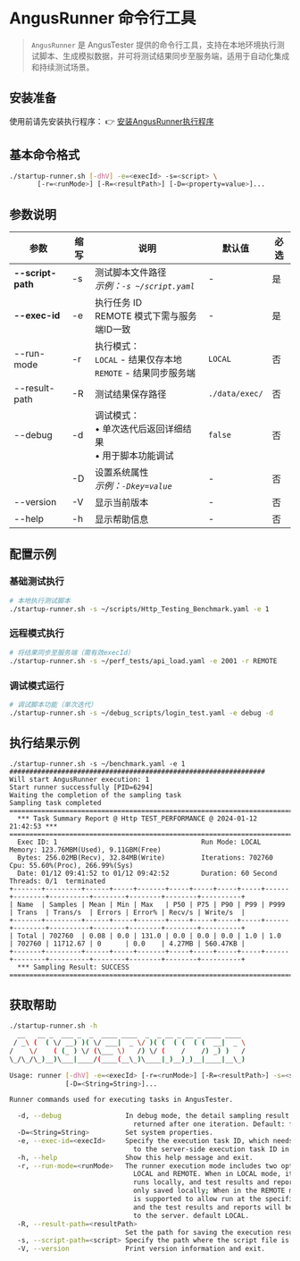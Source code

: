 # AngusRunner 命令行工具

> `AngusRunner` 是 AngusTester 提供的命令行工具，支持在本地环境执行测试脚本、生成模拟数据，并可将测试结果同步至服务端，适用于自动化集成和持续测试场景。

## 安装准备
使用前请先安装执行程序： 👉 [安装AngusRunner执行程序](../installation/AngusRunner.md)

## 基本命令格式
```bash
./startup-runner.sh [-dhV] -e=<execId> -s=<script> \
       [-r=<runMode>] [-R=<resultPath>] [-D=<property=value>]...
```

## 参数说明

| 参数                | 缩写 | 说明                                            | 默认值         | 必选 |
|-------------------| ---- |-----------------------------------------------| -------------- | ---- |
| **--script-path** | -s   | 测试脚本文件路径<br>_示例：`-s ~/script.yaml`_           | -              | 是   |
| **--exec-id**     | -e   | 执行任务 ID<br>REMOTE 模式下需与服务端ID一致                | -              | 是   |
| --run-mode        | -r   | 执行模式：<br>`LOCAL` - 结果仅存本地<br>`REMOTE` - 结果同步服务端 | `LOCAL`        | 否   |
| --result-path     | -R   | 测试结果保存路径                                      | `./data/exec/` | 否   |
| --debug           | -d   | 调试模式：<br>• 单次迭代后返回详细结果<br>• 用于脚本功能调试          | `false`        | 否   |
|                 | -D   | 设置系统属性<br>_示例：`-Dkey=value`_                   | -              | 否   |
| --version         | -V   | 显示当前版本                                        | -              | 否   |
| --help            | -h   | 显示帮助信息                                        | -              | 否   |

## 配置示例

### 基础测试执行
```bash
# 本地执行测试脚本
./startup-runner.sh -s ~/scripts/Http_Testing_Benchmark.yaml -e 1
```

### 远程模式执行
```bash
# 将结果同步至服务端（需有效execId）
./startup-runner.sh -s ~/perf_tests/api_load.yaml -e 2001 -r REMOTE
```

### 调试模式运行
```bash
# 调试脚本功能（单次迭代）
./startup-runner.sh -s ~/debug_scripts/login_test.yaml -e debug -d
```

## 执行结果示例
```bash{4,6,14-21}
./startup-runner.sh -s ~/benchmark.yaml -e 1
################################################################
Will start AngusRunner execution: 1
Start runner successfully [PID=6294]
Waiting the completion of the sampling task
Sampling task completed
===========================================================================================================================
  *** Task Summary Report @ Http TEST_PERFORMANCE @ 2024-01-12 21:42:53 ***
===========================================================================================================================
  Exec ID: 1                                    Run Mode: LOCAL                    Memory: 123.76MBM(Used), 9.11GBM(Free)
  Bytes: 256.02MB(Recv), 32.84MB(Write)         Iterations: 702760                 Cpu: 55.60%(Proc), 266.99%(Sys)
  Date: 01/12 09:41:52 to 01/12 09:42:52        Duration: 60 Second                Threads: 0/1  terminated
+-------+---------+------+-----+-------+-----+-----+-----+-----+------+--------+----------+--------+--------+--------+----------+
| Name  | Samples | Mean | Min | Max   | P50 | P75 | P90 | P99 | P999 | Trans  | Trans/s  | Errors | Error% | Recv/s | Write/s  |
+-------+---------+------+-----+-------+-----+-----+-----+-----+------+--------+----------+--------+--------+--------+----------+
| Total | 702760  | 0.08 | 0.0 | 131.0 | 0.0 | 0.0 | 0.0 | 1.0 | 1.0  | 702760 | 11712.67 | 0      | 0.0    | 4.27MB | 560.47KB |
+-------+---------+------+-----+-------+-----+-----+-----+-----+------+--------+----------+--------+--------+--------+----------+
  *** Sampling Result: SUCCESS
===========================================================================================================================
```

## 获取帮助
```bash
./startup-runner.sh -h
  __   __ _  ___ _  _  ____ ____  _  _ __ _ __ _ ____ ____
 / _\ (  ( \/ __) )( \/ ___|  _ \/ )( (  ( (  ( (  __|  _ \
/    \/    ( (_ ) \/ (\___ \)   /) \/ (    /    /) _) )   /
\_/\_/\_)__)\___|____/(____(__\_)\____|_)__)_)__|____|__\_)

Usage: runner [-dhV] -e=<execId> [-r=<runMode>] [-R=<resultPath>] -s=<script>
              [-D=<String=String>]...

Runner commands used for executing tasks in AngusTester.

  -d, --debug                In debug mode, the detail sampling result will be
                               returned after one iteration. Default: false
  -D=<String=String>         Set system properties.
  -e, --exec-id=<execId>     Specify the execution task ID, which needs to be set
                               to the server-side execution task ID in the REMOTE mode.
  -h, --help                 Show this help message and exit.
  -r, --run-mode=<runMode>   The runner execution mode includes two options:
                               LOCAL and REMOTE. When in LOCAL mode, it only
                               runs locally, and test results and reports are
                               only saved locally; When in the REMOTE mode, it
                               is supported to allow run at the specified node,
                               and the test results and reports will be saved
                               to the server. default LOCAL.
  -R, --result-path=<resultPath>
                             Set the path for saving the execution results.
  -s, --script-path=<script> Specify the path where the script file is located.
  -V, --version              Print version information and exit.
```
